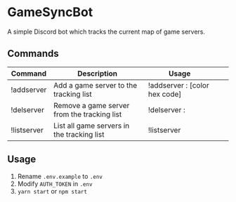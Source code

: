 # GameSyncBot
A simple Discord bot which tracks the current map of game servers.

## Commands
| Command     | Description                                 | Usage                                                 |   |   |
|-------------|---------------------------------------------|-------------------------------------------------------|---|---|
| !addserver  | Add a game server to the tracking list      | !addserver <game type> <host>:<port> [color hex code] |   |   |
| !delserver  | Remove a game server from the tracking list | !delserver <host>:<port>                              |   |   |
| !listserver | List all game servers in the tracking list  | !listserver                                           |   |   |

## Usage
1. Rename `.env.example` to `.env`
2. Modify `AUTH_TOKEN` in `.env`
3. `yarn start` or `npm start`
